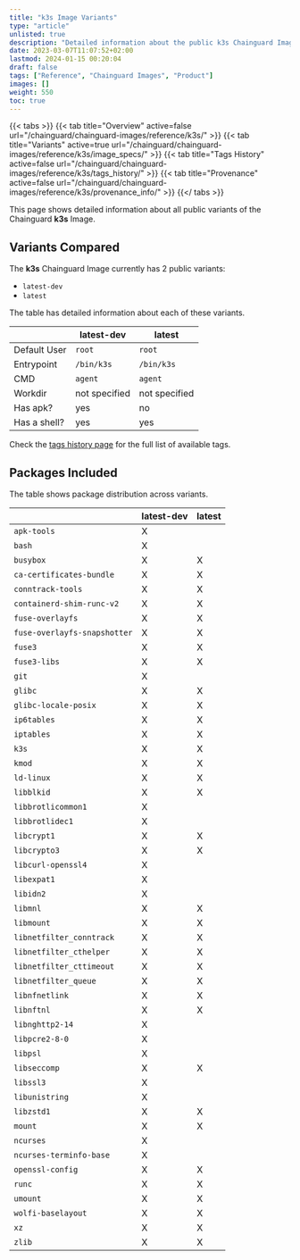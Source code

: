```yaml
---
title: "k3s Image Variants"
type: "article"
unlisted: true
description: "Detailed information about the public k3s Chainguard Image variants"
date: 2023-03-07T11:07:52+02:00
lastmod: 2024-01-15 00:20:04
draft: false
tags: ["Reference", "Chainguard Images", "Product"]
images: []
weight: 550
toc: true
---
```


{{< tabs >}}
{{< tab title="Overview" active=false url="/chainguard/chainguard-images/reference/k3s/" >}}
{{< tab title="Variants" active=true url="/chainguard/chainguard-images/reference/k3s/image_specs/" >}}
{{< tab title="Tags History" active=false url="/chainguard/chainguard-images/reference/k3s/tags_history/" >}}
{{< tab title="Provenance" active=false url="/chainguard/chainguard-images/reference/k3s/provenance_info/" >}}
{{</ tabs >}}

This page shows detailed information about all public variants of the Chainguard **k3s** Image.

## Variants Compared
The **k3s** Chainguard Image currently has 2 public variants: 

- `latest-dev`
- `latest`

The table has detailed information about each of these variants.

|              | latest-dev    | latest        |
|--------------|---------------|---------------|
| Default User | `root`        | `root`        |
| Entrypoint   | `/bin/k3s`    | `/bin/k3s`    |
| CMD          | `agent`       | `agent`       |
| Workdir      | not specified | not specified |
| Has apk?     | yes           | no            |
| Has a shell? | yes           | yes           |

Check the [tags history page](/chainguard/chainguard-images/reference/k3s/tags_history/) for the full list of available tags.

## Packages Included
The table shows package distribution across variants.

|                              | latest-dev | latest |
|------------------------------|------------|--------|
| `apk-tools`                  | X          |        |
| `bash`                       | X          |        |
| `busybox`                    | X          | X      |
| `ca-certificates-bundle`     | X          | X      |
| `conntrack-tools`            | X          | X      |
| `containerd-shim-runc-v2`    | X          | X      |
| `fuse-overlayfs`             | X          | X      |
| `fuse-overlayfs-snapshotter` | X          | X      |
| `fuse3`                      | X          | X      |
| `fuse3-libs`                 | X          | X      |
| `git`                        | X          |        |
| `glibc`                      | X          | X      |
| `glibc-locale-posix`         | X          | X      |
| `ip6tables`                  | X          | X      |
| `iptables`                   | X          | X      |
| `k3s`                        | X          | X      |
| `kmod`                       | X          | X      |
| `ld-linux`                   | X          | X      |
| `libblkid`                   | X          | X      |
| `libbrotlicommon1`           | X          |        |
| `libbrotlidec1`              | X          |        |
| `libcrypt1`                  | X          | X      |
| `libcrypto3`                 | X          | X      |
| `libcurl-openssl4`           | X          |        |
| `libexpat1`                  | X          |        |
| `libidn2`                    | X          |        |
| `libmnl`                     | X          | X      |
| `libmount`                   | X          | X      |
| `libnetfilter_conntrack`     | X          | X      |
| `libnetfilter_cthelper`      | X          | X      |
| `libnetfilter_cttimeout`     | X          | X      |
| `libnetfilter_queue`         | X          | X      |
| `libnfnetlink`               | X          | X      |
| `libnftnl`                   | X          | X      |
| `libnghttp2-14`              | X          |        |
| `libpcre2-8-0`               | X          |        |
| `libpsl`                     | X          |        |
| `libseccomp`                 | X          | X      |
| `libssl3`                    | X          |        |
| `libunistring`               | X          |        |
| `libzstd1`                   | X          | X      |
| `mount`                      | X          | X      |
| `ncurses`                    | X          |        |
| `ncurses-terminfo-base`      | X          |        |
| `openssl-config`             | X          | X      |
| `runc`                       | X          | X      |
| `umount`                     | X          | X      |
| `wolfi-baselayout`           | X          | X      |
| `xz`                         | X          | X      |
| `zlib`                       | X          | X      |


